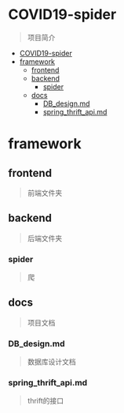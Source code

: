 # COVID19-spider
> 项目简介

- [COVID19-spider](#covid19-spider)
- [framework](#framework)
  - [frontend](#frontend)
  - [backend](#backend)
    - [spider](#spider)
  - [docs](#docs)
    - [DB_design.md](#db_designmd)
    - [spring_thrift_api.md](#spring_thrift_apimd)

# framework

## frontend
> 前端文件夹

## backend
> 后端文件夹

### spider
> 爬

## docs
> 项目文档

### DB_design.md
> 数据库设计文档

### spring_thrift_api.md
> thrift的接口
